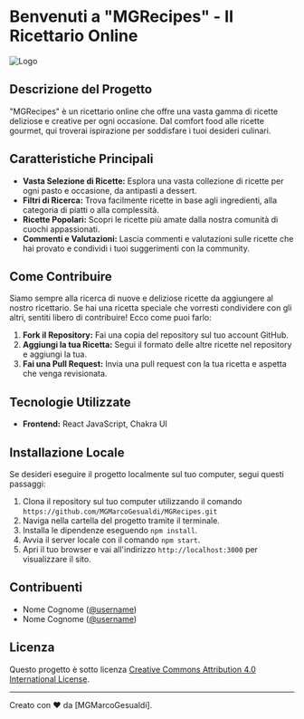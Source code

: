 # Benvenuti a "MGRecipes" - Il Ricettario Online

![Logo](https://i.ibb.co/fNDxjpj/mgrecipeslogo.png)

## Descrizione del Progetto

"MGRecipes" è un ricettario online che offre una vasta gamma di ricette deliziose e creative per ogni occasione. Dal comfort food alle ricette gourmet, qui troverai ispirazione per soddisfare i tuoi desideri culinari.

## Caratteristiche Principali

- **Vasta Selezione di Ricette:** Esplora una vasta collezione di ricette per ogni pasto e occasione, da antipasti a dessert.
- **Filtri di Ricerca:** Trova facilmente ricette in base agli ingredienti, alla categoria di piatti o alla complessità.
- **Ricette Popolari:** Scopri le ricette più amate dalla nostra comunità di cuochi appassionati.
- **Commenti e Valutazioni:** Lascia commenti e valutazioni sulle ricette che hai provato e condividi i tuoi suggerimenti con la community.

## Come Contribuire

Siamo sempre alla ricerca di nuove e deliziose ricette da aggiungere al nostro ricettario. Se hai una ricetta speciale che vorresti condividere con gli altri, sentiti libero di contribuire! Ecco come puoi farlo:

1. **Fork il Repository:** Fai una copia del repository sul tuo account GitHub.
2. **Aggiungi la tua Ricetta:** Segui il formato delle altre ricette nel repository e aggiungi la tua.
3. **Fai una Pull Request:** Invia una pull request con la tua ricetta e aspetta che venga revisionata.

## Tecnologie Utilizzate

- **Frontend:** React JavaScript, Chakra UI


## Installazione Locale

Se desideri eseguire il progetto localmente sul tuo computer, segui questi passaggi:

1. Clona il repository sul tuo computer utilizzando il comando `https://github.com/MGMarcoGesualdi/MGRecipes.git`
2. Naviga nella cartella del progetto tramite il terminale.
3. Installa le dipendenze eseguendo `npm install`.
4. Avvia il server locale con il comando `npm start`.
5. Apri il tuo browser e vai all'indirizzo `http://localhost:3000` per visualizzare il sito.

## Contribuenti

- Nome Cognome ([@username](link_al_profilo_github))
- Nome Cognome ([@username](link_al_profilo_github))

## Licenza

Questo progetto è sotto licenza [Creative Commons Attribution 4.0 International License](https://creativecommons.org/licenses/by/4.0/).

---
Creato con ❤️ da [MGMarcoGesualdi].
